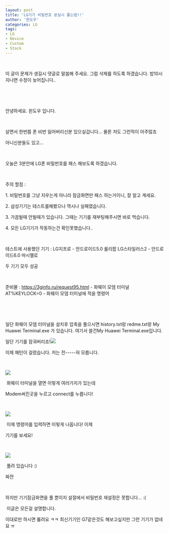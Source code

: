 ```yaml
---
layout: post
title: 'LG기기 비밀번호 분실시 풀는법!!'
author: '윈도우'
categories: LG
tags:
- LG
- Device
- Custom
- Stock
---
```



<script> location.href='https://cafe.naver.com/develoid/855270' ; </script>

<p>&nbsp;</p>
<p>이 글이 문제가 생길시 댓글로 말씀해 주세요. 그럼 삭제를 하도록 하겠습니다. 밤10시 지나면 수정이 늦어집니다..</p>
<p>&nbsp;</p>
<p>&nbsp;</p>

<p>안녕하세요. 윈도우 입니다.</p>
<p>&nbsp;</p>

<p>살면서 한번쯤 폰 비번 잃어버리신분 있으실겁니다... 물론 저도 그런적이 아주많죠</p>
<p>
아니신분들도 있고...</p>
<p>&nbsp;</p>

<p>오늘은 3분안에 LG폰 비밀번호를 패스 해보도록 하겠습니다.</p>
<p>&nbsp;</p>
<p>주의 할점 :</p>

<p>1. 비밀번호를 그냥 지우는게 아니라 잠금화면만 패스 하는거이니, 잘 알고 계세요.</p>
<p>2. 삼성기기는 테스트를해봤으나 역시나 실패였습니다.</p>
<p>3. 가끔될때 안될때가 있습니다. 그때는 기기를 재부팅해주시면 바로 먹습니다.</p>
<p>4. 모든 LG기기가 작동하는건 확인못했습니다..</p>
<p>&nbsp;</p>

<p>테스트에 사용했던 기기 :
LG지프로 - 안드로이드5.0 롤리팝
LG스타일러스2 - 안드로이드6.0 마시멜로</p>
<p>두 기기 모두 성공</p>
<p>&nbsp;</p>

<p>준비물 :
<a href="https://3ginfo.ru/request95.html">https://3ginfo.ru/request95.html</a> - 화웨이 모뎀 터미널
AT%KEYLOCK=0 - 화웨이 모뎀 터미널에 적을 명령어</p>

<p>&nbsp;</p>
<p>&nbsp;</p>
<p>일단 화웨이 모뎀 터미널을 설치후 압축을 풀으시면
history.txt랑 redme.txt랑 My Huawei Terminal.exe 가 있습니다.
여기서 쓸건My Huawei Terminal.exe입니다.</p>

<p>일단 기기를 잠궈버리죠!<img src="https://cafeptthumb-phinf.pstatic.net/MjAxOTAzMDFfNjIg/MDAxNTUxNDQzODAwOTM4.qBAqk1XWf_iI5pddXBWYbNWe_HQAAmB3hC3olA3bThIg.NYihiAGWEcP7Sad2AdEDPaeJHZWbS53SS1h71wBUw84g.JPEG.windows6587/20190301_212820.jpg?type=w740"></p>

<p>이제 패턴이 걸렸습니다. 저는 전-----혀 모릅니다.</p>
<p>&nbsp;</p>
<p><img src="https://cafeptthumb-phinf.pstatic.net/MjAxOTAzMDFfMTYg/MDAxNTUxNDQzODQzNDUy.VkII8k7HWxPGVrxCCRBVNQjlZ1e4UPA1OtbKQFkUMMkg.uym7z3-ZMTfkSF2vKMb0Nv8NIqftD-lwn4upPuU5kHEg.JPEG.windows6587/20190301_212741.jpg?type=w740"></p>
<p>&nbsp;화웨이 터미널을 열면 이렇게 여러가지가 있는데</p>
<p>Modem써진곳을 누르고 connect를 누릅니다!</p>
<p>&nbsp;</p>
<p><img src="https://cafeptthumb-phinf.pstatic.net/MjAxOTAzMDFfMjUx/MDAxNTUxNDQzODgxMjMw.K6L5Hyelhkj7vq3UhlUgoYFJP557PdVMUkWkxzAz5c8g.Sg7xMuGfE7AIhipinIQwcKBhlY10GcizDCypclYYqpwg.JPEG.windows6587/20190301_212854.jpg?type=w740"></p>
<p>&nbsp;이제 명령어를 입력하면 이렇게 나옵니다! 이제</p>
<p>기기를 보세요!</p>
<p>&nbsp;</p>
<p><img src="https://cafeptthumb-phinf.pstatic.net/MjAxOTAzMDFfNzYg/MDAxNTUxNDQzOTA4NTIw.DngX5Kjs-5Up2ZxJXu7LSbjwNjCoOjaE3Y_nAYd9fwkg.aqgKcto4hWhI7SFB4vnh-i1Sx4xhsOAyLUJz2u1nGvcg.JPEG.windows6587/20190301_213232.jpg?type=w740"></p>
<p>&nbsp;풀려 있습니다 :)&nbsp;</p>
<p>짜쟌</p>
<p>&nbsp;</p>
<p>하지만 기기잠금화면을 풀 뿐이지 설절에서 비밀번호 재설정은 못합니다... :(</p>
<p>&nbsp;이글은 모든걸 설명합니다.</p>
<p>이대로만 하시면 뚫려요 ㅋㅋ 최신기기인 G7같은것도 해보고싶지만 그런 기기가 없네요 ㅠ</p>


